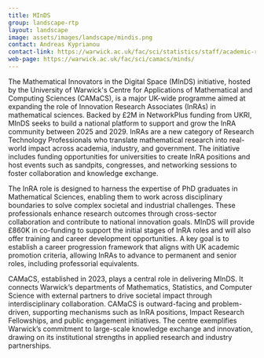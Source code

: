 ```yaml
---
title: MInDS
group: landscape-rtp
layout: landscape
image: assets/images/landscape/mindis.png
contact: Andreas Kyprianou
contact-link: https://warwick.ac.uk/fac/sci/statistics/staff/academic-research/kyprianou/
web-page: https://warwick.ac.uk/fac/sci/camacs/minds/
---
```


The Mathematical Innovators in the Digital Space (MInDS) initiative, hosted by the University of Warwick's Centre for Applications of Mathematical and Computing Sciences (CAMaCS), is a major UK-wide programme aimed at expanding the role of Innovation Research Associates (InRAs) in mathematical sciences. Backed by £2M in NetworkPlus funding from UKRI, MInDS seeks to build a national platform to support and grow the InRA community between 2025 and 2029. InRAs are a new category of Research Technology Professionals who translate mathematical research into real-world impact across academia, industry, and government. The initiative includes funding opportunities for universities to create InRA positions and host events such as sandpits, congresses, and networking sessions to foster collaboration and knowledge exchange.

The InRA role is designed to harness the expertise of PhD graduates in Mathematical Sciences, enabling them to work across disciplinary boundaries to solve complex societal and industrial challenges. These professionals enhance research outcomes through cross-sector collaboration and contribute to national innovation goals. MInDS will provide £860K in co-funding to support the initial stages of InRA roles and will also offer training and career development opportunities. A key goal is to establish a career progression framework that aligns with UK academic promotion criteria, allowing InRAs to advance to permanent and senior roles, including professorial equivalents.

CAMaCS, established in 2023, plays a central role in delivering MInDS. It connects Warwick’s departments of Mathematics, Statistics, and Computer Science with external partners to drive societal impact through interdisciplinary collaboration. CAMaCS is outward-facing and problem-driven, supporting mechanisms such as InRA positions, Impact Research Fellowships, and public engagement initiatives. The centre exemplifies Warwick’s commitment to large-scale knowledge exchange and innovation, drawing on its institutional strengths in applied research and industry partnerships.
